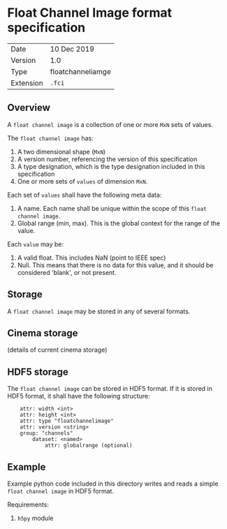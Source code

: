 # Float Channel Image format specification


|  |  |
|--|--|
| Date    | 10 Dec 2019 |
| Version | 1.0 |
| Type    | floatchanneliamge |
| Extension | `.fci` |


## Overview

A `float channel image` is a collection of one or more `MxN` sets of values. 

The `float channel image` has: 

1. A two dimensional shape (`MxN`)
1. A version number, referencing the version of this specification
1. A type designation, which is the type designation included in this specification
1. One or more sets of `values` of dimension `MxN`.

Each set of `values` shall have the following meta data:

1. A name. Each name shall be unique within the scope of this `float channel image`.
1. Global range (min, max). This is the global context for the range of the value.

Each `value` may be:

1. A valid float. This includes NaN (point to IEEE spec)
1. Null. This means that there is no data for this value, and it should be considered 'blank', or not present. 

## Storage

A `float channel image` may be stored in any of several formats.

## Cinema storage

(details of current cinema storage)

## HDF5 storage

The `float channel image` can be stored in HDF5 format. If it is stored in HDF5 format, it shall have the following structure:

```
    attr: width <int>
    attr: height <int>
    attr: type "floatchannelimage"
    attr: version <string>
    group: "channels"
        dataset: <named>
            attr: globalrange (optional)
```

## Example

Example python code included in this directory writes and reads a simple `float channel image` in HDF5 format.

Requirements:

1. `h5py` module
